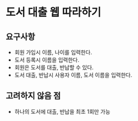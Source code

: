 # 도서 대출 웹 따라하기

## 요구사항
- 회원 가입시 이름, 나이를 입력한다.
- 도서 등록시 이름을 입력한다.
- 회원은 도서를 대출, 반납할 수 있다.
- 도서 대출, 반납시 사용자 이름, 도서 이름을 입력한다.

## 고려하지 않음 점
- 하나의 도서에 대출, 반납을 최초 1회만 가능

